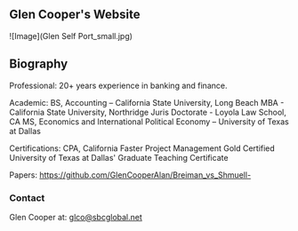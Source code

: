 ## Glen Cooper's Website
![Image](Glen Self Port_small.jpg)
## Biography
Professional: 20+ years experience in banking and finance. 

Academic:
  BS, Accounting – California State University, Long Beach
  MBA - California State University, Northridge
  Juris Doctorate - Loyola Law School, CA
  MS, Economics and International Political Economy – University of Texas at Dallas

Certifications:
  CPA, California
  Faster Project Management Gold Certified
  University of Texas at Dallas' Graduate Teaching Certificate

Papers: https://github.com/GlenCooperAlan/Breiman_vs_Shmuell-


### Contact
Glen Cooper at: glco@sbcglobal.net


